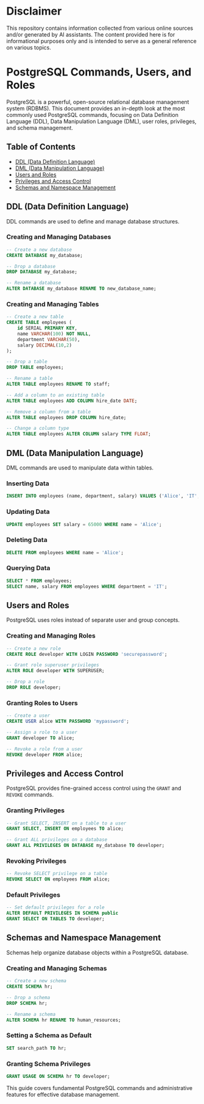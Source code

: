 # Disclaimer
This repository contains information collected from various online sources and/or generated by AI assistants. The content provided here is for informational purposes only and is intended to serve as a general reference on various topics.

# PostgreSQL Commands, Users, and Roles

PostgreSQL is a powerful, open-source relational database management system (RDBMS). This document provides an in-depth look at the most commonly used PostgreSQL commands, focusing on Data Definition Language (DDL), Data Manipulation Language (DML), user roles, privileges, and schema management.

## Table of Contents
- [DDL (Data Definition Language)](#ddl-data-definition-language)
- [DML (Data Manipulation Language)](#dml-data-manipulation-language)
- [Users and Roles](#users-and-roles)
- [Privileges and Access Control](#privileges-and-access-control)
- [Schemas and Namespace Management](#schemas-and-namespace-management)

## DDL (Data Definition Language)
DDL commands are used to define and manage database structures.

### Creating and Managing Databases
```sql
-- Create a new database
CREATE DATABASE my_database;

-- Drop a database
DROP DATABASE my_database;

-- Rename a database
ALTER DATABASE my_database RENAME TO new_database_name;
```

### Creating and Managing Tables
```sql
-- Create a new table
CREATE TABLE employees (
    id SERIAL PRIMARY KEY,
    name VARCHAR(100) NOT NULL,
    department VARCHAR(50),
    salary DECIMAL(10,2)
);

-- Drop a table
DROP TABLE employees;

-- Rename a table
ALTER TABLE employees RENAME TO staff;

-- Add a column to an existing table
ALTER TABLE employees ADD COLUMN hire_date DATE;

-- Remove a column from a table
ALTER TABLE employees DROP COLUMN hire_date;

-- Change a column type
ALTER TABLE employees ALTER COLUMN salary TYPE FLOAT;
```

## DML (Data Manipulation Language)
DML commands are used to manipulate data within tables.

### Inserting Data
```sql
INSERT INTO employees (name, department, salary) VALUES ('Alice', 'IT', 60000);
```

### Updating Data
```sql
UPDATE employees SET salary = 65000 WHERE name = 'Alice';
```

### Deleting Data
```sql
DELETE FROM employees WHERE name = 'Alice';
```

### Querying Data
```sql
SELECT * FROM employees;
SELECT name, salary FROM employees WHERE department = 'IT';
```

## Users and Roles
PostgreSQL uses roles instead of separate user and group concepts.

### Creating and Managing Roles
```sql
-- Create a new role
CREATE ROLE developer WITH LOGIN PASSWORD 'securepassword';

-- Grant role superuser privileges
ALTER ROLE developer WITH SUPERUSER;

-- Drop a role
DROP ROLE developer;
```

### Granting Roles to Users
```sql
-- Create a user
CREATE USER alice WITH PASSWORD 'mypassword';

-- Assign a role to a user
GRANT developer TO alice;

-- Revoke a role from a user
REVOKE developer FROM alice;
```

## Privileges and Access Control
PostgreSQL provides fine-grained access control using the `GRANT` and `REVOKE` commands.

### Granting Privileges
```sql
-- Grant SELECT, INSERT on a table to a user
GRANT SELECT, INSERT ON employees TO alice;

-- Grant ALL privileges on a database
GRANT ALL PRIVILEGES ON DATABASE my_database TO developer;
```

### Revoking Privileges
```sql
-- Revoke SELECT privilege on a table
REVOKE SELECT ON employees FROM alice;
```

### Default Privileges
```sql
-- Set default privileges for a role
ALTER DEFAULT PRIVILEGES IN SCHEMA public
GRANT SELECT ON TABLES TO developer;
```

## Schemas and Namespace Management
Schemas help organize database objects within a PostgreSQL database.

### Creating and Managing Schemas
```sql
-- Create a new schema
CREATE SCHEMA hr;

-- Drop a schema
DROP SCHEMA hr;

-- Rename a schema
ALTER SCHEMA hr RENAME TO human_resources;
```

### Setting a Schema as Default
```sql
SET search_path TO hr;
```

### Granting Schema Privileges
```sql
GRANT USAGE ON SCHEMA hr TO developer;
```

This guide covers fundamental PostgreSQL commands and administrative features for effective database management.
